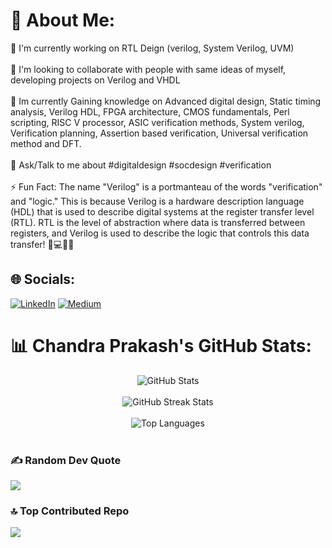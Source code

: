 # 💫 About Me:
🔭 I'm currently working on RTL Deign (verilog, System Verilog, UVM)<br><br>👬 I'm looking to collaborate with people with same ideas of myself, developing projects on Verilog and VHDL<br><br>
🌱 Im currently Gaining knowledge on Advanced digital design, Static timing analysis, Verilog HDL, FPGA architecture, CMOS fundamentals, Perl scripting, RISC V processor, ASIC verification methods, System verilog, Verification planning, Assertion based verification, Universal verification method and DFT.
<br><br>💭 Ask/Talk to me about #digitaldesign #socdesign #verification
<br><br>⚡ Fun Fact: The name "Verilog" is a portmanteau of the words "verification" and "logic." This is because Verilog is a hardware description language (HDL) that is used to describe digital systems at the register transfer level (RTL). RTL is the level of abstraction where data is transferred between registers, and Verilog is used to describe the logic that controls this data transfer!  🧮💻👩‍💼


## 🌐 Socials:
[![LinkedIn](https://img.shields.io/badge/LinkedIn-%230077B5.svg?logo=linkedin&logoColor=white)](https://linkedin.com/in/cp024s) [![Medium](https://img.shields.io/badge/Medium-12100E?logo=medium&logoColor=white)](https://cp024.medium.com) 
# 📊 Chandra Prakash's GitHub Stats:

<div align="center">
    <img src="https://github-readme-stats.vercel.app/api?username=cp024s&theme=dark&hide_border=false&include_all_commits=false&count_private=false" alt="GitHub Stats">
</div>
<br/>
<div align="center">
    <img src="https://github-readme-streak-stats.herokuapp.com/?user=cp024s&theme=dark&hide_border=false" alt="GitHub Streak Stats">
</div>
<br/>
<div align="center">
    <img src="https://github-readme-stats.vercel.app/api/top-langs/?username=cp024s&theme=dark&hide_border=false&include_all_commits=false&count_private=false&layout=compact" alt="Top Languages">
</div>
<br/>

### ✍️ Random Dev Quote

![](https://quotes-github-readme.vercel.app/api?type=horizontal&theme=radical)

### 🔝 Top Contributed Repo
![](https://github-contributor-stats.vercel.app/api?username=cp024s&limit=5&theme=dark&combine_all_yearly_contributions=true)
